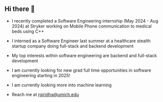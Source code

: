 ## Hi there 👋

<!--
**rahulgiridhar1/rahulgiridhar1** is a ✨ _special_ ✨ repository because its `README.md` (this file) appears on your GitHub profile.

Here are some ideas to get you started:

- 🔭 I’m currently working on ...
- 🌱 I’m currently learning ...
- 👯 I’m looking to collaborate on ...
- 🤔 I’m looking for help with ...
- 💬 Ask me about ...
- 📫 How to reach me: ...
- 😄 Pronouns: ...
- ⚡ Fun fact: ...
-->

- I recently completed a Software Engineering internship (May 2024 - Aug 2024) at Stryker working on Mobile Phone communication to medical beds using C++
- I interned as a Software Engineer last summer at a healthcare stealth startup company doing full-stack and backend development
- My top interests within software engineering are backend and full-stack development
- I am currently looking for new grad full time opportunities in software engineering starting in 2025!
- I am currently looking more into machine learning

- Reach me at rgiridha@umich.edu

